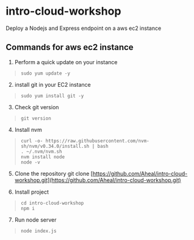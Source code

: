 # intro-cloud-workshop

Deploy a Nodejs and Express endpoint on a aws ec2 instance

## Commands for aws ec2 instance

 1. Perform a quick update on your instance

>     sudo yum update -y

 2. install git in your EC2 instance

>     sudo yum install git -y

3. Check git version

>     git version

4. Install nvm
>
>     curl -o- https://raw.githubusercontent.com/nvm-sh/nvm/v0.34.0/install.sh | bash
>     . ~/.nvm/nvm.sh
>     nvm install node
>     node -v

5. Clone the repository
  git clone [https://github.com/Aheal/intro-cloud-workshop.git](https://github.com/Aheal/intro-cloud-workshop.git)

 6. Install project

>     cd intro-cloud-workshop
>     npm i

7. Run node server

> `node index.js`